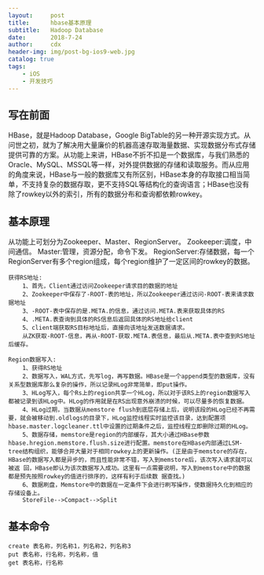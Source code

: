 ```yaml
---
layout:     post
title:      hbase基本原理
subtitle:   Hadoop Database
date:       2018-7-24
author:     cdx
header-img: img/post-bg-ios9-web.jpg
catalog: true
tags:
    - iOS
    - 开发技巧
---
```

## 写在前面
HBase，就是Hadoop Database，Google BigTable的另一种开源实现方式。从问世之初，就为了解决用大量廉价的机器高速存取海量数据、实现数据分布式存储提供可靠的方案。从功能上来讲，HBase不折不扣是一个数据库，与我们熟悉的Oracle、MySQL、MSSQL等一样，对外提供数据的存储和读取服务。而从应用的角度来说，HBase与一般的数据库又有所区别，HBase本身的存取接口相当简单，不支持复杂的数据存取，更不支持SQL等结构化的查询语言；HBase也没有除了rowkey以外的索引，所有的数据分布和查询都依赖rowkey。
## 基本原理
从功能上可划分为Zookeeper、Master、RegionServer。
Zookeeper:调度，中间通信。
Master:管理，资源分配，命令下发。
RegionServer:存储数据，每一个RegionServer有多个region组成，每个region维护了一定区间的rowkey的数据。
```
获得RS地址:
    1、首先，Client通过访问Zookeeper请求目的数据的地址
    2、Zookeeper中保存了-ROOT-表的地址，所以Zookeeper通过访问-ROOT-表来请求数据地址
    3、-ROOT-表中保存的是.META.的信息，通过访问.META.表来获取具体的RS 
    4、.META.表查询到具体的RS信息后返回具体的RS地址给client
    5、client端获取RS目标地址后，直接向该地址发送数据请求。
    从ZK获取-ROOT-信息，再从-ROOT-获取.META.表信息，最后从.META.表中查到RS地址后缓存。
```
```
Region数据写入:
    1、获得RS地址
    2、数据写入，WAL方式，先写log，再写数据。HBase是一个append类型的数据库，没有关系型数据库那么复杂的操作，所以记录HLog非常简单，即put操作。
    3、HLog写入，每个Rs上的region共享一个HLog，所以对于该RS上的region数据写入都被记录到该HLog中。HLog的作用就是在RS出现意外崩溃的时候，可以尽量多的恢复数据。
    4、HLog过期，当数据从memstore flush到底层存储上后，说明该段的HLog已经不再需要，就会被移动到.oldlogs的目录下，HLog监控线程实时监控该目录，达到配置项hbase.master.logcleaner.ttl中设置的过期条件之后，监控线程立即删除过期的HLog。
    5、数据存储，memstore是region的内部缓存，其大小通过HBase参数hbase.hregion.memstore.flush.size进行配置。memstore在HBase内部通过LSM-tree结构组织，能够合并大量对于相同rowkey上的更新操作。(正是由于memstore的存在，HBase的数据写入都是异步的，而且性能非常不错，写入到memstore后，该次写入请求就可以被返 回，HBase即认为该次数据写入成功。这里有一点需要说明，写入到memstore中的数据都是预先按照rowkey的值进行排序的，这样有利于后续数 据查找。)
    6、数据刷盘，Memstore中的数据在一定条件下会进行刷写操作，使数据持久化到相应的存储设备上。
    StoreFile-->Compact-->Split
```
## 基本命令
```
create 表名称，列名称1，列名称2，列名称3
put 表名称，行名称，列名称，值
get 表名称，行名称

```



